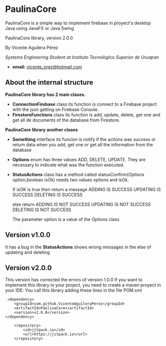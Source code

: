 # PaulinaCore
PaulinaCore is a simple way to implement firebase in proyect's desktop Java using JavaFX or Java Swing


PaulinaCore library, version 2.0.0

By Vicente Aguilera Pérez

*Systems Engineering Student at Instituto Tecnológico Superior de Uruapan*

- **email:** vicente_prez@hotmail.com

About the internal structure
---------------------
**PaulinaCore library has 2 main clases.** 
- **ConnectionFirebase** class its function is connect to a Firebase project with the json getting on Firebase Console.
- **FirestoreFunctions** class its function is add, update, delete, get one and get all de documents of the database from Firestore.

**PaulinaCore library another clases** 
- **Something** interface its funcion is notify if the actions was success or return data when you add, get one or get all the information from the database
- **Options** enum has three values ADD, DELETE, UPDATE. They are necessary to indicate what was the function executed.
- **StatusActions** class has a method called statusConfirm(Options option,boolean isOk) needs two values options and isOk.

	If isOK is true then return a message
	ADDING IS SUCCESS
	UPDATING IS SUCCESS
	DELETING IS SUCCESS

	else return
	ADDING IS NOT SUCCESS
	UPDATING IS NOT SUCCESS
	DELETING IS NOT SUCCESS
	
	The parameter option is a value of the *Options* class

Version v1.0.0
---------------------
It has a bug in the **StatusActions** shows wrong messages in the else of updating and deleting

Version v2.0.0
---------------------
This version has corrected the errors of version 1.0.0
If you want to implement this library in your project, you need to create a maven proyect in your IDE:
You call this library adding these lines in the file POM.xml

     
<dependencies>

     <dependency>
	    <groupId>com.github.VicenteAguileraPerez</groupId>
	    <artifactId>PaulinaCore</artifactId>
	    <version>v2.0.0</version>
	</dependency>
    
</dependencies>

<repositories>

        <repository>
            <id>jitpack.io</id>
            <url>https://jitpack.io</url>
        </repository>

</repositories>

